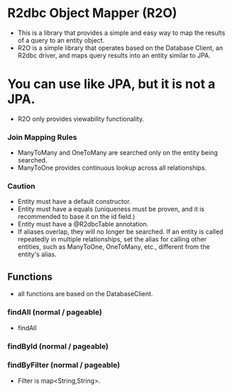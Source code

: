 # R2dbc Object Mapper (R2O)
- This is a library that provides a simple and easy way to map the results of a query to an entity object.
- R2O is a simple library that operates based on the Database Client, an R2dbc driver, and maps query results into an entity similar to JPA.

# You can use like JPA, but it is not a JPA.
- R2O only provides viewability functionality.

### Join Mapping Rules
- ManyToMany and OneToMany are searched only on the entity being searched.
- ManyToOne provides continuous lookup across all relationships.

### Caution
- Entity must have a default constructor.
- Entity must have a equals (uniqueness must be proven, and it is recommended to base it on the id field.)
- Entity must have a @R2dbcTable annotation.
- If aliases overlap, they will no longer be searched. If an entity is called repeatedly in multiple relationships, set the alias for calling other entities, such as ManyToOne, OneToMany, etc., different from the entity's alias.



## Functions
- all functions are based on the DatabaseClient.

### findAll  (normal / pageable)
- findAll
### findById  (normal / pageable)
### findByFilter  (normal / pageable)
- Filter is map<String,String>.